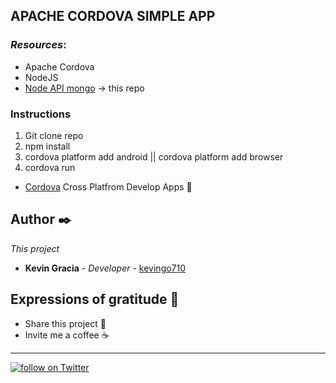 ## APACHE CORDOVA SIMPLE APP



### _Resources_:
* Apache Cordova
* NodeJS
* [Node API mongo](https://github.com/kevingo710/node-apifav-mongo)  -> this repo


### Instructions

1. Git clone repo
2. npm install
3. cordova platform add android || cordova platform add browser
4. cordova run <platform>


* [Cordova](https://cordova.apache.org/) Cross Platfrom Develop Apps 🦘





## Author ✒️

_This project_

* **Kevin Gracia** - *Developer* - [kevingo710](https://github.com/kevingo710)



## Expressions of gratitude 🎁

* Share this project 📢
* Invite me a coffee ☕  




---


<p>
    <a href="https://twitter.com/intent/follow?screen_name=kevingrac7">
    <img src="https://img.shields.io/twitter/follow/kevingrac7?style=social"
    alt="follow on Twitter">
    </a>
<p>

